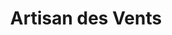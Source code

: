 ---
title: "Artisan des Vents"
url: /saint-hilaire-de-brethmas/artisan-des-vents/
shop: Instrumente
---